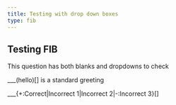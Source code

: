 ```yaml
---
title: Testing with drop down boxes
type: fib
---
```


## Testing FIB

This question has both blanks and dropdowns to check

___(hello)[] is a standard greeting

___{+:Correct|Incorrect 1|Incorrect 2|-:Incorrect 3}[]

